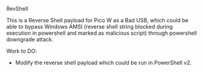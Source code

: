 RevShell

This is a Reverse Shell payload for Pico W as a Bad USB, which could be able to bypass Windows AMSI (reverse shell string blocked during execution in powershell and marked as malicious script) through powershell downgrade attack.


Work to DO:

- Modify the reverse shell payload which could be run in PowerShell v2.
